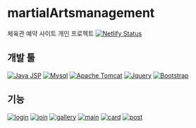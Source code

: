 # martialArtsmanagement
체육관 예약 사이트
개인 프로젝트
[![Netlify Status](https://res.cloudinary.com/dosktjxwj/image/upload/v1634714782/index_pnopho.png)](https://res.cloudinary.com/dosktjxwj/image/upload/v1634714782/index_pnopho.png "main page")

## 개발 툴
[![Java JSP](https://res.cloudinary.com/dosktjxwj/image/upload/w_100/v1634712525/%EB%8B%A4%EC%9A%B4%EB%A1%9C%EB%93%9C_fhnwqy.jpg)](https://res.cloudinary.com/dosktjxwj/image/upload/w_100/v1634712525/%EB%8B%A4%EC%9A%B4%EB%A1%9C%EB%93%9C_fhnwqy.jpg "Java JSP")
[![Mysql](https://res.cloudinary.com/dosktjxwj/image/upload/w_100/v1634712574/%EB%8B%A4%EC%9A%B4%EB%A1%9C%EB%93%9C_2_fvizty.png)](https://res.cloudinary.com/dosktjxwj/image/upload/w_100/v1634712574/%EB%8B%A4%EC%9A%B4%EB%A1%9C%EB%93%9C_2_fvizty.png "Mysql")
[![Apache Tomcat](https://res.cloudinary.com/dosktjxwj/image/upload/w_100/v1634712762/%EB%8B%A4%EC%9A%B4%EB%A1%9C%EB%93%9C_3_fw4kzj.png)](https://res.cloudinary.com/dosktjxwj/image/upload/w_100/v1634712762/%EB%8B%A4%EC%9A%B4%EB%A1%9C%EB%93%9C_3_fw4kzj.png "Apachce Tomcat")
[![Jquery](https://res.cloudinary.com/dosktjxwj/image/upload/w_100/v1634712920/%EB%8B%A4%EC%9A%B4%EB%A1%9C%EB%93%9C_4_ud0ju6.png)](https://res.cloudinary.com/dosktjxwj/image/upload/w_100/v1634712920/%EB%8B%A4%EC%9A%B4%EB%A1%9C%EB%93%9C_4_ud0ju6.png "Jquery")
[![Bootstrap](https://res.cloudinary.com/dosktjxwj/image/upload/w_100/v1634715760/%EB%8B%A4%EC%9A%B4%EB%A1%9C%EB%93%9C_1_w8dvsj.jpg)](https://res.cloudinary.com/dosktjxwj/image/upload/w_100/v1634715760/%EB%8B%A4%EC%9A%B4%EB%A1%9C%EB%93%9C_1_w8dvsj.jpg "Bootstrap")

## 기능
[![login](https://res.cloudinary.com/dosktjxwj/image/upload/w_400,h_300,c_fill,g_auto,q_auto:best/v1634714789/login_lt3l6p.png)](https://res.cloudinary.com/dosktjxwj/image/upload/w_400,h_300,c_fill,g_auto,q_auto:best/v1634714789/login_lt3l6p.png "login")
[![join](https://res.cloudinary.com/dosktjxwj/image/upload/w_300,h_300,c_fill,g_auto,q_auto:best/v1634714787/join_nq1rdx.png)](https://res.cloudinary.com/dosktjxwj/image/upload/w_300,h_300,c_fill,g_auto,q_auto:best/v1634714787/join_nq1rdx.png "join")
[![gallery](https://res.cloudinary.com/dosktjxwj/image/upload/v1634714779/gallery_a75xnb.png)](https://res.cloudinary.com/dosktjxwj/image/upload/v1634714779/gallery_a75xnb.png "gallery")
[![main](https://res.cloudinary.com/dosktjxwj/image/upload/w_400,h_600,c_fill,g_auto,q_auto:best/v1634714793/main_zrgza9.png)](https://res.cloudinary.com/dosktjxwj/image/upload/w_400,h_600,c_fill,g_auto,q_auto:best/v1634714793/main_zrgza9.png "main")
[![card](https://res.cloudinary.com/dosktjxwj/image/upload/w_400,h_300,c_fill,g_auto,q_auto:best/v1634714769/card_ao4qnk.png)](https://res.cloudinary.com/dosktjxwj/image/upload/w_400,h_300,c_fill,g_auto,q_auto:best/v1634714769/card_ao4qnk.png "card")
[![post](https://res.cloudinary.com/dosktjxwj/image/upload/w_400,h_600,c_fill,g_auto,q_auto:best/v1634714815/work_lx2d0d.png)](https://res.cloudinary.com/dosktjxwj/image/upload/w_400,h_600,c_fill,g_auto,q_auto:best/v1634714815/work_lx2d0d.png "post")
